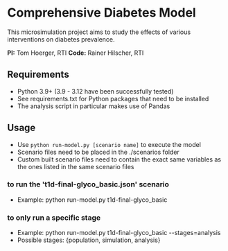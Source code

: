 # Comprehensive Diabetes Model

This microsimulation project aims to study the effects of various interventions on diabetes prevalence.

**PI:** Tom Hoerger, RTI
**Code:** Rainer Hilscher, RTI

## Requirements
- Python 3.9+ (3.9 - 3.12 have been successfully tested)
- See requirements.txt for Python packages that need to be installed
- The analysis script in particular makes use of Pandas

## Usage
- Use `python run-model.py [scenario name]` to execute the model
- Scenario files need to be placed in the ./scenarios folder
- Custom built scenario files need to contain the exact same variables as the ones listed in the same scenario files

### to run the 't1d-final-glyco_basic.json' scenario
- Example: python run-model.py t1d-final-glyco_basic

### to only run a specific stage
- Example: python run-model.py t1d-final-glyco_basic --stages=analysis
- Possible stages: {population, simulation, analysis}

